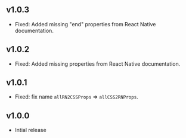 ## v1.0.3

* Fixed: Added missing "end" properties from React Native documentation.

## v1.0.2

* Fixed: Added missing properties from React Native documentation.

## v1.0.1

* Fixed: fix name `allRN2CSSProps` => `allCSS2RNProps`.

## v1.0.0

* Intial release
